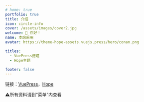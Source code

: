 ```yaml
---
# home: true
portfolio: true
title: 介绍
icon: circle-info
cover: /assets/images/cover2.jpg
welcome: 👋 你好！
name: 本站采用
avatar: https://theme-hope-assets.vuejs.press/hero/conan.png

titles:
  - VuePress搭建
  - Hope主题

footer: false
---
```


链接：[VuePress](https://vuepress.vuejs.org/zh/)，[Hope](https://theme-hope.vuejs.press/zh/)

⚠️所有资料请到“菜单”内查看
